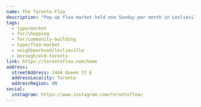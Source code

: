 ```yaml
---
name: The Toronto Flea
description: "Pop-up flea market held one Sunday per month in Leslieville, featuring vintage, antique, and handmade goods."
tags:
  - type/market
  - for/shopping
  - for/community-building
  - type/flea-market
  - neighbourhood/leslieville
  - borough/old-toronto
link: https://torontoflea.com/home
address:
  streetAddress: 1444 Queen St E
  addressLocality: Toronto
  addressRegion: ON
social:
  instagram: https://www.instagram.com/torontoflea/
---
```

